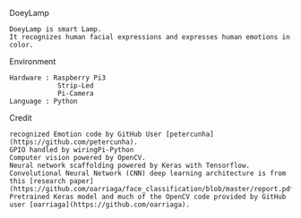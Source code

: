DoeyLamp

	DoeyLamp is smart Lamp.
	It recognizes human facial expressions and expresses human emotions in color.
Environment

	Hardware : Raspberry Pi3
				Strip-Led
				Pi-Camera
	Language : Python 
Credit

	recognized Emotion code by GitHub User [petercunha] (https://github.com/petercunha).
	GPIO handled by wiringPi-Python
	Computer vision powered by OpenCV.
	Neural network scaffolding powered by Keras with Tensorflow.
	Convolutional Neural Network (CNN) deep learning architecture is from this [research paper](https://github.com/oarriaga/face_classification/blob/master/report.pdf).
	Pretrained Keras model and much of the OpenCV code provided by GitHub user [oarriaga](https://github.com/oarriaga).
